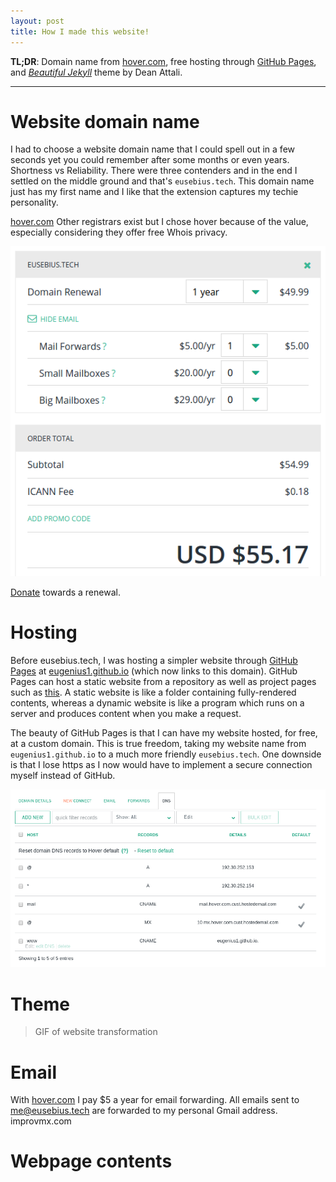 ```yaml
---
layout: post
title: How I made this website!
---
```


**TL;DR**: Domain name from [hover.com](https://hover.com/Yiflhr2y), free hosting through [GitHub Pages](https://pages.github.com/), and [*Beautiful Jekyll*](http://deanattali.com/beautiful-jekyll/ "beautiful-jekyll homepage") theme by Dean Attali.

---

# Website domain name

I had to choose a website domain name that I could spell out in a few seconds yet you could remember after some months or even years. Shortness vs Reliability. There were three contenders and in the end I settled on the middle ground and that's `eusebius.tech`. This domain name just has my first name and I like that the extension captures my techie personality.

[hover.com](https://hover.com/Yiflhr2y)
Other registrars exist but I chose hover because of the value, especially considering they offer free Whois privacy.

![alt text](/img/posts/2016/hover-renewal.png "Domain renewal for a second year")

[Donate](donate) towards a renewal.

# Hosting

Before eusebius.tech, I was hosting a simpler website through [GitHub Pages](https://pages.github.com/) at [eugenius1.github.io](http://eugenius1.github.io) (which now links to this domain). GitHub Pages can host a static website from a repository as well as project pages such as [this](http://eusebius.tech/ee3-rtdsp/ "EE3: Real-Time Digital Signal Processing"). A static website is like a folder containing fully-rendered contents, whereas a dynamic website is like a program which runs on a server and produces content when you make a request.

The beauty of GitHub Pages is that I can have my website hosted, for free, at a custom domain. This is true freedom, taking my website name from `eugenius1.github.io` to a much more friendly `eusebius.tech`. One downside is that I lose https as I now would have to implement a secure connection myself instead of GitHub.

![alt text](/img/posts/2016/hover-dns.png "DNS settings on hover.com")

# Theme

> GIF of website transformation

# Email

With [hover.com](https://hover.com/Yiflhr2y) I pay $5 a year for email forwarding. All emails sent to [me@eusebius.tech](mailto:me@eusebius.tech) are forwarded to my personal Gmail address.
improvmx.com

# Webpage contents